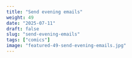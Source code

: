 ```yaml
---
title: "Send evening emails"
weight: 49
date: "2025-07-11"
draft: false
slug: "send-evening-emails"
tags: ["comics"]
image: "featured-49-send-evening-emails.jpg"
---
```

